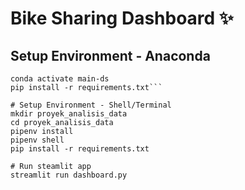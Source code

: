# Bike Sharing Dashboard ✨

## Setup Environment - Anaconda
```conda create --name main-ds python=3.9
conda activate main-ds
pip install -r requirements.txt```

# Setup Environment - Shell/Terminal
mkdir proyek_analisis_data
cd proyek_analisis_data
pipenv install
pipenv shell
pip install -r requirements.txt

# Run steamlit app
streamlit run dashboard.py
